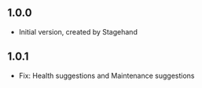 ## 1.0.0

- Initial version, created by Stagehand

## 1.0.1

- Fix: Health suggestions and Maintenance suggestions
 